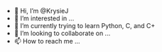 - 👋 Hi, I’m @KrysieJ
- 👀 I’m interested in ...
- 🌱 I’m currently trying to learn Python, C, and C+
- 💞️ I’m looking to collaborate on ...
- 📫 How to reach me ...

<!---
KrysieJ/KrysieJ is a ✨ special ✨ repository because its `README.md` (this file) appears on your GitHub profile.
You can click the Preview link to take a look at your changes.
--->
